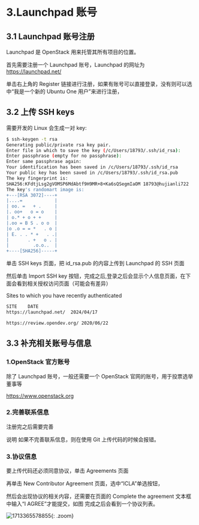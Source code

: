 # 3.Launchpad 账号

## 3.1 Launchpad 账号注册

Launchpad 是 OpenStack 用来托管其所有项目的位置。

首先需要注册一个 Launchpad 账号，Launchpad 的网址为 https://launchpad.net/

单击右上角的 Register 链接进行注册，如果有账号可以直接登录，没有则可以选中“我是一个新的 Ubuntu One 用户”来进行注册，

## 3.2 上传 SSH keys

需要开发的 Linux 会生成一对 key:

```sh
$ ssh-keygen -t rsa
Generating public/private rsa key pair.
Enter file in which to save the key (/c/Users/18793/.ssh/id_rsa):
Enter passphrase (empty for no passphrase):
Enter same passphrase again:
Your identification has been saved in /c/Users/18793/.ssh/id_rsa
Your public key has been saved in /c/Users/18793/.ssh/id_rsa.pub
The key fingerprint is:
SHA256:KFdtjLsg2gVOMSP6MdAbtf9H9MR+8+Ka6sQSegmIaOM 18793@hujianli722
The key's randomart image is:
+---[RSA 3072]----+
|....=            |
| oo. =   + .     |
|. oo+   o = o    |
| o.* + o + +     |
|.oo = B S . o o  |
|o .o = = *   . o |
| E. . . * +   . .|
|       . +   o . |
|         .o.o..  |
+----[SHA256]-----+
```

单击 SSH keys 页面，把 id_rsa.pub 的内容上传到 Launchpad 的 SSH 页面

然后单击 Import SSH key 按钮，完成之后,登录之后会显示个人信息页面，在下面会看到相关授权访问页面（可能会有差异）

Sites to which you have recently authenticated

```sh
SITE	DATE
https://launchpad.net/	2024/04/17

https://review.opendev.org/	2020/06/22
```

## 3.3 补充相关账号与信息

### 1.OpenStack 官方账号

除了 Launchpad 账号，一般还需要一个 OpenStack 官网的账号，用于投票选举董事等

https://www.openstack.org

### 2.完善联系信息

注册完之后需要完善

说明
如果不完善联系信息，则在使用 Git 上传代码的时候会报错。

### 3.协议信息

要上传代码还必须同意协议，单击 Agreements 页面

再单击 New Contributor Agreement 页面，选中“ICLA”单选按钮，

然后会出现协议的相关内容，还需要在页面的 Complete the agreement 文本框中输入“I AGREE”才能提交，如图
完成之后会看到一个协议列表。

![1713365578855](https://cdn.jsdelivr.net/gh/hujianli94/picx-images-hosting@master/1713365578855.13lketijmx.webp){: .zoom}
